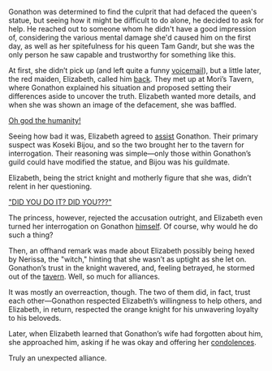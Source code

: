 <!-- title: Unexpected Alliance -->
<!-- relationship: Alliance -->

Gonathon was determined to find the culprit that had defaced the queen's statue, but seeing how it might be difficult to do alone, he decided to ask for help. He reached out to someone whom he didn't have a good impression of, considering the various mental damage she'd caused him on the first day, as well as her spitefulness for his queen Tam Gandr, but she was the only person he saw capable and trustworthy for something like this.

At first, she didn’t pick up (and left quite a funny [voicemail](https://www.youtube.com/live/oygFzGlMT28?feature=shared&t=2527)), but a little later, the red maiden, Elizabeth, called him [back](https://www.youtube.com/live/5R01-igo4sM?feature=shared&t=1092). They met up at Mori’s Tavern, where Gonathon explained his situation and proposed setting their differences aside to uncover the truth. Elizabeth wanted more details, and when she was shown an image of the defacement, she was baffled.

[Oh god the humanity!](#embed:https://www.youtube.com/live/5R01-igo4sM?feature=shared&t=1257)

Seeing how bad it was, Elizabeth agreed to [assist](https://www.youtube.com/live/5R01-igo4sM?feature=shared&t=1407) Gonathon. Their primary suspect was Koseki Bijou, and so the two brought her to the tavern for interrogation. Their reasoning was simple—only those within Gonathon’s guild could have modified the statue, and Bijou was his guildmate.

Elizabeth, being the strict knight and motherly figure that she was, didn’t relent in her questioning.

["DID YOU DO IT? DID YOU???"](#embed:https://www.youtube.com/live/5R01-igo4sM?feature=shared&t=1871)

The princess, however, rejected the accusation outright, and Elizabeth even turned her interrogation on Gonathon [himself](https://www.youtube.com/live/5R01-igo4sM?feature=shared&t=2011). Of course, why would he do such a thing?

Then, an offhand remark was made about Elizabeth possibly being hexed by Nerissa, the "witch," hinting that she wasn’t as uptight as she let on. Gonathon’s trust in the knight wavered, and, feeling betrayed, he stormed out of the [tavern](https://www.youtube.com/live/5R01-igo4sM?feature=shared&t=2066). Well, so much for alliances.

It was mostly an overreaction, though. The two of them did, in fact, trust each other—Gonathon respected Elizabeth’s willingness to help others, and Elizabeth, in return, respected the orange knight for his unwavering loyalty to his beloveds.

Later, when Elizabeth learned that Gonathon’s wife had forgotten about him, she approached him, asking if he was okay and offering her [condolences](https://www.youtube.com/live/5R01-igo4sM?feature=shared&t=9171).

Truly an unexpected alliance.
